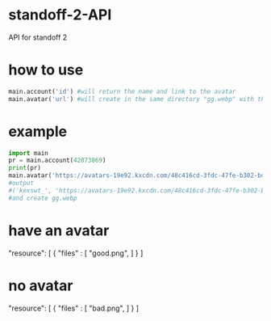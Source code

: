 # standoff-2-API
API for standoff 2
# how to use
```python
main.account('id') #will return the name and link to the avatar
main.avatar('url') #will create in the same directory "gg.webp" with the image of the avatar if there is no avatar, then the file cannot be opened
```
# example
```python
import main
pr = main.account(42073869)
print(pr)
main.avatar('https://avatars-19e92.kxcdn.com/48c416cd-3fdc-47fe-b302-bcac3f78dd00')
#output
#('kexswt_', 'https://avatars-19e92.kxcdn.com/48c416cd-3fdc-47fe-b302-bcac3f78dd00')
#and create gg.webp
```
# have an avatar
"resource": [
  {
    "files" : [
      "good.png",
    ]
   }
]
# no avatar
"resource": [
  {
    "files" : [
      "bad.png",
    ]
   }
]
